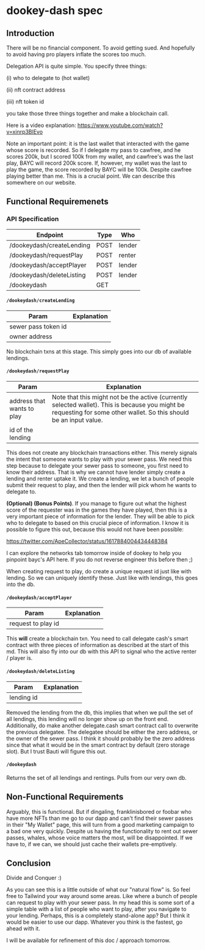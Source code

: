 # dookey-dash spec

## Introduction

There will be no financial component. To avoid getting sued.
And hopefully to avoid having pro players inflate the scores
too much.

Delegation API is quite simple. You specify three things:

(i) who to delegate to (hot wallet)

(ii) nft contract address

(iii) nft token id

you take those three things together and make a blockchain call.

Here is a video explanation: https://www.youtube.com/watch?v=xinrp3BlEvo

Note an important point: it is the last wallet that interacted
with the game whose score is recorded. So if I delegate my
pass to cawfree, and he scores 200k, but I scored 100k
from my wallet, and cawfree's was the last play, BAYC will
record 200k score. If, however, my wallet was the last to play
the game, the score recorded by BAYC will be 100k. Despite
cawfree playing better than me. This is a crucial point. We can
describe this somewhere on our website.

## Functional Requiremenets

### API Specification

| Endpoint | Type | Who |
| -------- | ---- | --- |
| /dookeydash/createLending | POST | lender |
| /dookeydash/requestPlay | POST | renter |
| /dookeydash/acceptPlayer | POST | lender |
| /dookeydash/deleteListing | POST | lender |
| /dookeydash | GET | |

#### `/dookeydash/createLending`

| Param | Explanation |
| ----- | ----------- |
| sewer pass token id | |
| owner address | |

No blockchain txns at this stage. This simply goes into our db of available
lendings.

#### `/dookeydash/requestPlay`

| Param | Explanation |
| ----- | ----------- |
| address that wants to play | Note that this might not be the active (currently selected wallet). This is because you might be requesting for some other wallet. So this should be an input value. |
| id of the lending | |

This does not create any blockchain transactions either. This merely signals the
intent that someone wants to play with your sewer pass. We need this step because
to delegate your sewer pass to someone, you first need to know their address.
That is why we cannot have lender simply create a lending and renter uptake it.
We create a lending, we let a bunch of people submit their request to play,
and then the lender will pick whom he wants to delegate to.

**(Optional) (Bonus Points)**. If you manage to figure out what the highest
score of the requester was in the games they have played, then this is a very
important piece of information for the lender. They will be able to pick who
to delegate to based on this crucial piece of information. I know it is possible
to figure this out, because this would not have been possible:

https://twitter.com/ApeCollector/status/1617884004434448384

I can explore the networks tab tomorrow inside of dookey to help you pinpoint
bayc's API here. If you do not reverse engineer this before then ;)

When creating request to play, do create a unique request id just like with
lending. So we can uniquely identify these. Just like with lendings, this goes
into the db.

#### `/dookeydash/acceptPlayer`

| Param | Explanation |
| ----- | ----------- |
| request to play id | |

This **will** create a blockchain txn. You need to call delegate cash's smart
contract with three pieces of information as described at the start of this
md. This will also fly into our db with this API to signal who the active
renter / player is.

#### `/dookeydash/deleteListing`


| Param | Explanation |
| ----- | ----------- |
| lending id | |

Removed the lending from the db, this implies that when we pull the set of
all lendings, this lending will no longer show up on the front end.
Additionally, do make another delegate.cash smart contract call to overwrite
the previous delegatee. The delegatee should be either the zero address, or
the owner of the sewer pass. I think it should probably be the zero address
since that what it would be in the smart contract by default (zero storage slot).
But I trust Bauti will figure this out.

#### `/dookeydash`

Returns the set of all lendings and rentings. Pulls from our very own db.

## Non-Functional Requirements

Arguably, this is functional. But if dingaling, franklinisbored
or foobar who have more NFTs than me go to our dapp and can't
find their sewer passes in their "My Wallet" page, this will
turn from a good marketing campaign to a bad one very quickly.
Despite us having the functionality to rent out sewer passes,
whales, whose voice matters the most, will be disappointed. If
we have to, if we can, we should just cache their wallets 
pre-emptively.

## Conclusion

Divide and Conquer :)

As you can see this is a little outside of what our "natural flow" is. So feel
free to Tailwind your way around some areas. Like where a bunch of people can
request to play with your sewer pass. In my head this is some sort of a simple
table with a list of people who want to play, after you navigate to your lending.
Perhaps, this is a completely stand-alone app? But I think it would be easier
to use our dapp. Whatever you think is the fastest, go ahead with it.

I will be available for refinement of this doc / approach tomorrow.
